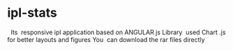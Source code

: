 # ipl-stats
 
Its  responsive ipl  application based on ANGULAR js 
Library  used
Chart .js for  better layouts and figures
You  can download the rar files directly 

